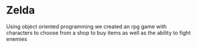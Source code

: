 # Zelda
Using object oriented programming we created an rpg game with characters to choose from a shop to buy items as well as the ability to fight enemies
